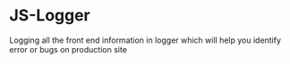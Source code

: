 # JS-Logger
Logging all the front end information in logger which will help you identify error or bugs on production site
